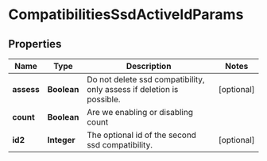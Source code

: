 
# CompatibilitiesSsdActiveIdParams

## Properties
Name | Type | Description | Notes
------------ | ------------- | ------------- | -------------
**assess** | **Boolean** | Do not delete ssd compatibility, only assess if deletion is possible. |  [optional]
**count** | **Boolean** | Are we enabling or disabling count | 
**id2** | **Integer** | The optional id of the second ssd compatibility. |  [optional]



